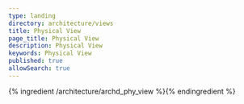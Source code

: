 ```yaml
---
type: landing
directory: architecture/views
title: Physical View
page_title: Physical View
description: Physical View
keywords: Physical View
published: true
allowSearch: true
---
```


{% ingredient /architecture/archd_phy_view %}{% endingredient %}
